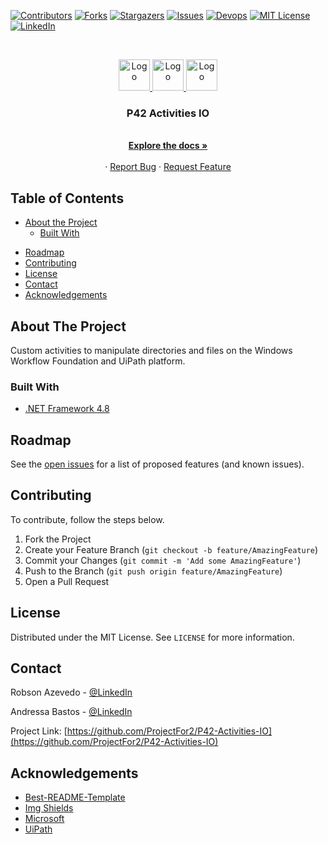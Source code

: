 [![Contributors][contributors-shield]][contributors-url]
[![Forks][forks-shield]][forks-url]
[![Stargazers][stars-shield]][stars-url]
[![Issues][issues-shield]][issues-url]
[![Devops][azure-devops]][azure-build]
[![MIT License][license-shield]][license-url]
[![LinkedIn][linkedin-shield]][linkedin-url]



<!-- PROJECT LOGO -->
<br />
<p align="center">
  <a href="https://projectfor2.com.br/">
    <img src="https://projectfor2.com.br/wp-content/uploads/2020/05/Logo-separado.png" alt="Logo" width="50" height="50">
  </a>
  <a href="https://www.microsoft.com/">
    <img src="https://projectfor2.com.br/wp-content/uploads/2020/05/windows.png" alt="Logo" width="50" height="50">
  </>
   <a href="https://www.uipath.com/">
    <img src="https://projectfor2.com.br/wp-content/uploads/2020/05/uipath.jpg" alt="Logo" width="50" height="50">
  </a>

  <h3 align="center">P42 Activities IO</h3>

  <p align="center">
    <br />
    <a href="https://github.com/ProjectFor2/P42-Activities-IO"><strong>Explore the docs »</strong></a>
    <br />
    <br />
    <!--<a href="https://github.com/ProjectFor2/P42-Activities-IO">View Demo</a>-->
    ·
    <a href="https://github.com/ProjectFor2/P42-Activities-IO/issues">Report Bug</a>
    ·
    <a href="https://github.com/ProjectFor2/P42-Activities-IO/issues">Request Feature</a>
  </p>
</p>



<!-- TABLE OF CONTENTS -->
## Table of Contents

* [About the Project](#about-the-project)
  * [Built With](#built-with)
<!--* [Getting Started](#getting-started)
  * [Prerequisites](#prerequisites)
  * [Installation](#installation)
* [Usage](#usage)-->
* [Roadmap](#roadmap)
* [Contributing](#contributing)
* [License](#license)
* [Contact](#contact)
* [Acknowledgements](#acknowledgements)



<!-- ABOUT THE PROJECT -->
## About The Project

<!--[![Product Name Screen Shot][product-screenshot]](https://example.com)-->

Custom activities to manipulate directories and files on the Windows Workflow Foundation and UiPath platform.



### Built With
* [.NET Framework 4.8](https://dotnet.microsoft.com/download/dotnet-framework/net48)



<!-- GETTING STARTED -->
<!--
## Getting Started

This is an example of how you may give instructions on setting up your project locally.
To get a local copy up and running follow these simple example steps.

### Prerequisites

This is an example of how to list things you need to use the software and how to install them.
* npm
```sh
npm install npm@latest -g
``` -->


<!--
### Installation

1. Get a free API Key at [https://example.com](https://example.com)
2. Clone the repo
```sh
git clone https://github.com/your_username_/Project-Name.git
```
3. Install NPM packages
```sh
npm install
```
4. Enter your API in `config.js`
```JS
const API_KEY = 'ENTER YOUR API';
```-->



<!-- USAGE EXAMPLES
## Usage

Use this space to show useful examples of how a project can be used. Additional screenshots, code examples and demos work well in this space. You may also link to more resources.

_For more examples, please refer to the [Documentation](https://example.com)_-->



<!-- ROADMAP -->
## Roadmap

See the [open issues](https://github.com/ProjectFor2/P42-Activities-IO/issues) for a list of proposed features (and known issues).



<!-- CONTRIBUTING -->
## Contributing

To contribute, follow the steps below.

1. Fork the Project
2. Create your Feature Branch (`git checkout -b feature/AmazingFeature`)
3. Commit your Changes (`git commit -m 'Add some AmazingFeature'`)
4. Push to the Branch (`git push origin feature/AmazingFeature`)
5. Open a Pull Request



<!-- LICENSE -->
## License

Distributed under the MIT License. See `LICENSE` for more information.



<!-- CONTACT -->
## Contact

Robson Azevedo - [@LinkedIn](https://www.linkedin.com/in/robson-azevedo/)

Andressa Bastos - [@LinkedIn](https://www.linkedin.com/in/andressa-rmb/)

Project Link: [https://github.com/ProjectFor2/P42-Activities-IO](https://github.com/ProjectFor2/P42-Activities-IO)



<!-- ACKNOWLEDGEMENTS -->
## Acknowledgements
* [Best-README-Template](https://github.com/othneildrew/Best-README-Template)
* [Img Shields](https://shields.io)
* [Microsoft](https://www.microsoft.com/)
* [UiPath](https://www.uipath.com/)



<!-- MARKDOWN LINKS & IMAGES -->
<!-- https://www.markdownguide.org/basic-syntax/#reference-style-links -->
[contributors-shield]: https://img.shields.io/github/contributors/ProjectFor2/P42-Activities-IO.svg?style=flat-square
[contributors-url]: https://github.com/ProjectFor2/P42-Activities-IO/graphs/contributors
[forks-shield]: https://img.shields.io/github/forks/ProjectFor2/P42-Activities-IO.svg?style=flat-square
[forks-url]: https://github.com/ProjectFor2/P42-Activities-IO/network/members
[stars-shield]: https://img.shields.io/github/stars/ProjectFor2/P42-Activities-IO.svg?style=flat-square
[stars-url]: https://github.com/ProjectFor2/P42-Activities-IO/stargazers
[issues-shield]: https://img.shields.io/github/issues/ProjectFor2/P42-Activities-IO.svg?style=flat-square
[issues-url]: https://github.com/ProjectFor2/P42-Activities-IO/issues
[license-shield]: https://img.shields.io/github/license/ProjectFor2/P42-Activities-IO.svg?style=flat-square
[license-url]: https://github.com/ProjectFor2/P42-Activities-IO/blob/master/LICENSE.txt
[linkedin-shield]: https://img.shields.io/badge/-LinkedIn-black.svg?style=flat-square&logo=linkedin&colorB=555
[linkedin-url]: https://www.linkedin.com/company/projectfor2
[azure-devops]: https://dev.azure.com/ProjectFor2/Project%20For%202%20IO%20Activities%20CI-CD/_apis/build/status/Project%20For%202%20IO%20Activities%20CI-CD-.NET%20Desktop-CI?branchName=develop
[azure-build]: https://dev.azure.com/ProjectFor2/Project%20For%202%20IO%20Activities%20CI-CD/_build
<!--[product-screenshot]: -->
